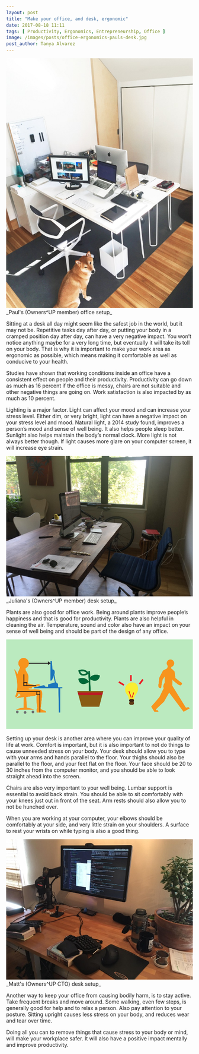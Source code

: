 ```yaml
---
layout: post
title: "Make your office, and desk, ergonomic"
date: 2017-08-18 11:11
tags: [ Productivity, Ergonomics, Entrepreneurship, Office ]
image: /images/posts/office-ergonomics-pauls-desk.jpg
post_author: Tanya Alvarez
---
```


<img src="/images/posts/office-ergonomics-pauls-desk.jpg" />
<span class="small">_Paul's (Owners^UP member) office setup_</span>

Sitting at a desk all day might seem like the safest job in the world, but it may not be. Repetitive tasks day after day, or putting your body in a cramped position day after day, can have a very negative impact. You won’t notice anything maybe for a very long time, but eventually it will take its toll on your body. That is why it is important to make your work area as ergonomic as possible, which means making it comfortable as well as conducive to your health.

Studies have shown that working conditions inside an office have a consistent effect on people and their productivity. Productivity can go down as much as 16 percent if the office is messy, chairs are not suitable and other negative things are going on. Work satisfaction is also impacted by as much as 10 percent.

Lighting is a major factor. Light can affect your mood and can increase your stress level. Either dim, or very bright, light can have a negative impact on your stress level and mood. Natural light, a 2014 study found, improves a person’s mood and sense of well being. It also helps people sleep better. Sunlight also helps maintain the body’s normal clock. More light is not always better though. If light causes more glare on your computer screen, it will increase eye strain.

<img src="/images/posts/office-ergonomics-julianas-desk.jpg" />
_Juliana's (Owners^UP member) desk setup_

Plants are also good for office work. Being around plants improve people’s happiness and that is good for productivity. Plants are also helpful in cleaning the air. Temperature, sound and color also have an impact on your sense of well being and should be part of the design of any office.

<img src="/images/posts/office-ergonomics.png" />

Setting up your desk is another area where you can improve your quality of life at work. Comfort is important, but it is also important to not do things to cause unneeded stress on your body. Your desk should allow you to type with your arms and hands parallel to the floor. Your thighs should also be parallel to the floor, and your feet flat on the floor. Your face should be 20 to 30 inches from the computer monitor, and you should be able to look straight ahead into the screen.

Chairs are also very important to your well being. Lumbar support is essential to avoid back strain. You should be able to sit comfortably with your knees just out in front of the seat. Arm rests should also allow you to not be hunched over.

When you are working at your computer, your elbows should be comfortably at your side, and very little strain on your shoulders. A surface to rest your wrists on while typing is also a good thing.

<img src="/images/posts/office-ergonomics-matts-desk.jpg" />
_Matt's (Owners^UP CTO) desk setup_

Another way to keep your office from causing bodily harm, is to stay active. Take frequent breaks and move around. Some walking, even few steps, is generally good for help and to relax a person. Also pay attention to your posture. Sitting upright causes less stress on your body, and reduces wear and tear over time.

Doing all you can to remove things that cause stress to your body or mind, will make your workplace safer. It will also have a positive impact mentally and improve productivity.